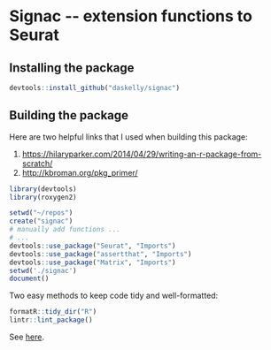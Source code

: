 # Signac -- extension functions to Seurat

## Installing the package

```r
devtools::install_github("daskelly/signac")
```

## Building the package

Here are two helpful links that I used when building
this package:
 1. https://hilaryparker.com/2014/04/29/writing-an-r-package-from-scratch/
 2. http://kbroman.org/pkg_primer/

```r
library(devtools)
library(roxygen2)

setwd("~/repos")
create("signac")
# manually add functions ...
# ...
devtools::use_package("Seurat", "Imports")
devtools::use_package("assertthat", "Imports")
devtools::use_package("Matrix", "Imports")
setwd('./signac')
document()
```

Two easy methods to keep code tidy and well-formatted:
```r
formatR::tidy_dir("R")
lintr::lint_package()
```
See [here](http://r-pkgs.had.co.nz/r.html).
